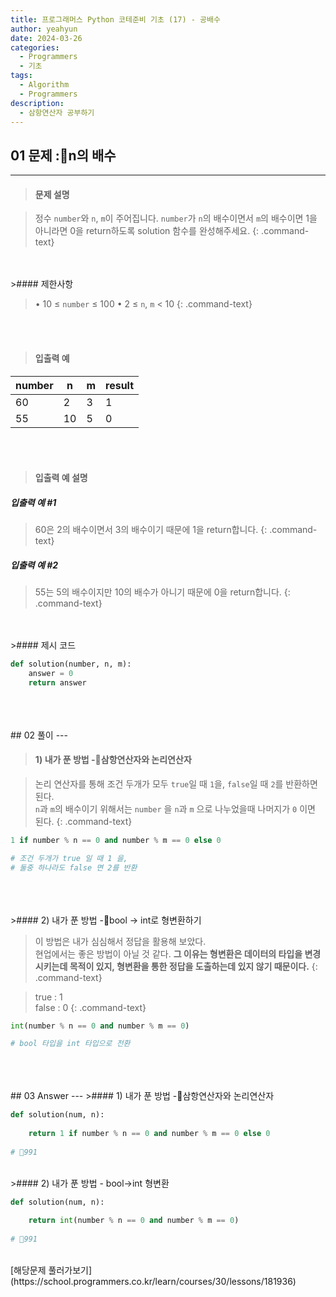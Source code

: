 ```yaml
---
title: 프로그래머스 Python 코테준비 기초 (17) - 공배수
author: yeahyun
date: 2024-03-26
categories:
  - Programmers
  - 기초
tags:
  - Algorithm
  - Programmers
description:
  - 삼항연산자 공부하기
---
```

## 01 문제 :n의 배수

---
>#### 문제 설명

>정수 `number`와 `n`, `m`이 주어집니다. `number`가 `n`의 배수이면서 `m`의 배수이면 1을 아니라면 0을 return하도록 solution 함수를 완성해주세요.
{: .command-text}

<BR>
<BR>
>#### 제한사항

>• 10 ≤ `number` ≤ 100
>• 2 ≤ `n`, `m` < 10
{: .command-text}
<BR>
<BR>

>#### 입출력 예

|number|n|m|result|
|---|---|---|---|
|60|2|3|1|
|55|10|5|0

<BR>
<BR>

>#### 입출력 예 설명

##### 입출력 예 #1
>60은 2의 배수이면서 3의 배수이기 때문에 1을 return합니다.
{: .command-text}

##### 입출력 예 #2
>55는 5의 배수이지만 10의 배수가 아니기 때문에 0을 return합니다.
{: .command-text}

<BR>

<br>
>#### 제시 코드

```python
def solution(number, n, m):
	answer = 0
	return answer
```

<br>
<br>
<BR>
## 02 풀이 
---

>#### 1) 내가 푼 방법 -삼항연산자와 논리연산자

>논리 연산자를 통해 조건 두개가 모두 `true`일 때 `1`을, `false`일 때 `2`를 반환하면 된다.  
>`n`과 `m`의 배수이기 위해서는 `number` 을 `n`과 `m` 으로 나누었을때 나머지가 `0` 이면 된다.
{: .command-text}

```python
1 if number % n == 0 and number % m == 0 else 0

# 조건 두개가 true 일 때 1 을, 
# 둘중 하나라도 false 면 2를 반환
```
<br>
<br>
<br>
>#### 2) 내가 푼 방법 -bool -> int로 형변환하기

>이 방법은 내가 심심해서 정답을 활용해 보았다.  
>현업에서는 좋은 방법이 아닐 것 같다. **그 이유는 형변환은 데이터의 타입을 변경시키는데 목적이 있지, 형변환을 통한 정답을 도출하는데 있지 않기 때문이다.**
{: .command-text}

>true : 1  
>false : 0
{: .command-text}

```python
int(number % n == 0 and number % m == 0)

# bool 타입을 int 타입으로 전환
```

<br>

<br>
<br>
## 03 Answer
---
>#### 1) 내가 푼 방법 -삼항연산자와 논리연산자

```python
def solution(num, n):
    
    return 1 if number % n == 0 and number % m == 0 else 0
    
# 991
```

<br>
>#### 2) 내가 푼 방법 - bool->int 형변환

```python
def solution(num, n):
    
    return int(number % n == 0 and number % m == 0)
    
# 991
```

<br>
[해당문제 풀러가보기](https://school.programmers.co.kr/learn/courses/30/lessons/181936)